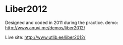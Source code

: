 Liber2012
=========
Designed and coded in 2011 during the practice.
demo: http://www.anuvi.me/demos/liber2012/

Live site: http://www.utlib.ee/liber2012/
